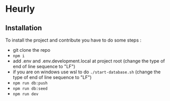 # Heurly

## Installation

To install the project and contribute you have to do some steps :

- git clone the repo
- `npm i`
- add .env and .env.development.local at project root (change the type of end of line sequence to "LF")
- if you are on windows use wsl to do `./start-database.sh` (change the type of end of line sequence to "LF")
- `npm run db:push`
- `npm run db:seed`
- `npm run dev`
